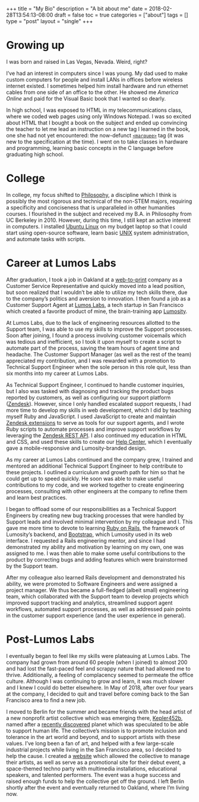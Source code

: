 +++
title = "My Bio"
description = "A bit about me"
date = 2018-02-28T13:54:13-08:00
draft = false
toc = true
categories = ["about"]
tags = []
type = "post"
layout = "single"
+++

# Growing up

I was born and raised in Las Vegas, Nevada. Weird, right?

I’ve had an interest in computers since I was young. My dad used to make custom computers for people and install LANs in offices before wireless internet existed. I sometimes helped him install hardware and run ethernet cables from one side of an office to the other. He showed me *America Online* and paid for the Visual Basic book that I wanted so dearly.

<!--more-->
In high school, I was exposed to HTML in my telecommunications class, where we coded web pages using only Windows Notepad. I was so excited about HTML that I bought a book on the subject and ended up convincing the teacher to let me lead an instruction on a new tag I learned in the book, one she had not yet encountered: the now-defunct [`<marquee>`](https://developer.mozilla.org/en-US/docs/Web/HTML/Element/marquee) tag (it was new to the specification at the time). I went on to take classes in hardware and programming, learning basic concepts in the C language before graduating high school.

# College

In college, my focus shifted to [Philosophy](https://www.huffingtonpost.com/2014/03/05/why-philosophy-majors-rule_n_4891404.html), a discipline which I think is possibly the most rigorous and technical of the non-STEM majors, requiring a specificity and conciseness that is unparalleled in other humanities courses. I flourished in the subject and received my B.A. in Philosophy from UC Berkeley in 2010. However, during this time, I still kept an active interest in computers. I installed [Ubuntu Linux](https://www.ubuntu.com/) on my budget laptop so that I could start using open-source software, learn basic [UNIX](https://en.wikipedia.org/wiki/Unix) system administration, and automate tasks with scripts.

# Career at Lumos Labs

After graduation, I took a job in Oakland at a [web-to-print](https://en.wikipedia.org/wiki/Web-to-print) company as a Customer Service Representative and quickly moved into a lead position, but soon realized that I wouldn’t be able to utilize my tech skills there, due to the company’s politics and aversion to innovation. I then found a job as a Customer Support Agent at [Lumos Labs](https://angel.co/lumos-labs), a tech startup in San Francisco which created a favorite product of mine, the brain-training app [Lumosity](https://www.lumosity.com/).

At Lumos Labs, due to the lack of engineering resources allotted to the Support team, I was able to use my skills to improve the Support processes. Soon after joining, I found a process involving customer voicemails which was tedious and inefficient, so I took it upon myself to create a script to automate part of the process, saving the team hours of agent time and headache. The Customer Support Manager (as well as the rest of the team) appreciated my contribution, and I was rewarded with a promotion to Technical Support Engineer when the sole person in this role quit, less than six months into my career at Lumos Labs.

As Technical Support Engineer, I continued to handle customer inquiries, but I also was tasked with diagnosing and tracking the product bugs reported by customers, as well as configuring our support platform ([Zendesk](https://www.zendesk.com/)). However, since I only handled escalated support requests, I had more time to develop my skills in web development, which I did by teaching myself Ruby and JavaScript. I used JavaScript to create and maintain [Zendesk extensions](https://www.zendesk.com/apps/) to serve as tools for our support agents, and I wrote Ruby scripts to automate processes and improve support workflows by leveraging the [Zendesk REST API](https://developer.zendesk.com/rest_api). I also continued my education in HTML and CSS, and used these skills to create our [Help Center](https://help.lumosity.com/), which I eventually gave a mobile-responsive and Lumosity-branded design.

As my career at Lumos Labs continued and the company grew, I trained and mentored an additional Technical Support Engineer to help contribute to these projects. I outlined a curriculum and growth path for him so that he could get up to speed quickly. He soon was able to make useful contributions to my code, and we worked together to create engineering processes, consulting with other engineers at the company to refine them and learn best practices.

I began to offload some of our responsibilities as a Technical Support Engineers by creating new bug tracking processes that were handled by Support leads and involved minimal intervention by my colleague and I. This gave me more time to devote to learning [Ruby on Rails](http://rubyonrails.org/), the framework of Lumosity’s backend, and [Bootstrap](https://getbootstrap.com/), which Lumosity used in its web interface. I requested a Rails engineering mentor, and since I had demonstrated my ability and motivation by learning on my own, one was assigned to me. I was then able to make some useful contributions to the product by correcting bugs and adding features which were brainstormed by the Support team.

After my colleague also learned Rails development and demonstrated his ability, we were promoted to Software Engineers and were assigned a project manager. We thus became a full-fledged (albeit small) engineering team, which collaborated with the Support team to develop projects which improved support tracking and analytics, streamlined support agent workflows, automated support processes, as well as addressed pain points in the customer support experience (and the user experience in general).

# Post-Lumos Labs

I eventually began to feel like my skills were plateauing at Lumos Labs. The company had grown from around 60 people (when I joined) to almost 200 and had lost the fast-paced feel and scrappy nature that had allowed me to thrive. Additionally, a feeling of complacency seemed to permeate the office culture. Although I was continuing to grow and learn, it was much slower and I knew I could do better elsewhere. In May of 2018, after over four years at the company, I decided to quit and travel before coming back to the San Francisco area to find a new job.

I moved to Berlin for the summer and became friends with the head artist of a new nonprofit artist collective which was emerging there, [Kepler452b](https://www.kepler452b.org/), named after a [recently discovered](https://en.wikipedia.org/wiki/Kepler-452b) planet which was speculated to be able to support human life. The collective’s mission is to promote inclusion and tolerance in the art world and beyond, and to support artists with these values. I’ve long been a fan of art, and helped with a few large-scale industrial projects while living in the San Francisco area, so I decided to help the cause. I created a [website](https://kepler.netlify.com) which allowed the collective to manage their artists, as well as serve as a promotional site for their debut event, a space-themed techno party with multimedia installations, educational speakers, and talented performers. The event was a huge success and raised enough funds to help the collective get off the ground. I left Berlin shortly after the event and eventually returned to Oakland, where I’m living now.
